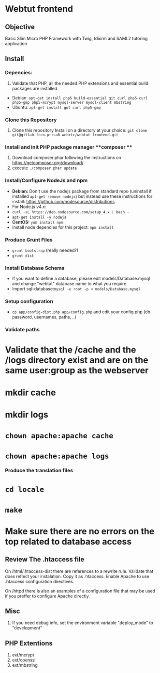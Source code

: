 # Webtut frontend

## Objective
Basic Slim Micro PHP Framework with Twig, Idiorm and SAML2 tutoring application

## Install

### Depencies: 
1. Validate that PHP, all the needed PHP extensions and essential build packages are installed 
  * Debian: `apt-get install php5 build-essential git curl php5-curl php5-gmp php5-mcrypt mysql-server mysql-client mbstring`
  * Ubuntu: `apt-get install got curl php5-gmp`

### Clone this Repository
1. Clone this repository Install on a directory at your choice:
`git clone git@gitlab.fccn.pt:sa8-webrtc/webtut-frontend.git`

### Install and init PHP package manager **composer **
1. Download composer.phar following the instructions on https://getcomposer.org/download/
1. execute `./composer.phar update`


### Install/Configure NodeJs and npm
* **Debian:** Don't use the nodejs package from standard repo (uninstall if installed `apt-get remove nodejs`) but instead use these instructions for install: https://github.com/nodesource/distributions
* For Node.js v4.x: 
 * `curl -sL https://deb.nodesource.com/setup_4.x | bash -`
 * `apt-get install -y nodejs`
* **CentOS:** `yum install npm`
* Install node depencies for this project: `npm install`

### Produce Grunt Files
* `grunt bootstrap` (really needed?)
* `grunt dist`

### Install Database Schema ###
* If you want to define a database, please edit models/Database.mysql and change "webtut" database name to what you require.
* Import sql-database:`mysql -u root -p < models/Database.mysql`

### Setup configuration ###
* `cp app/config-dist.php app/config.php` and edit your config.php (db password, usernames, paths, ..)

### Validate paths ####
# Validate that the /cache and the /logs directory exist and are on the same user:group as the webserver
# mkdir cache
# mkdir logs
# `chown apache:apache cache`
# `chown apache:apache logs`

### Produce the translation files
# `cd locale`
# `make`
# Make sure there are no errors on the top related to database access

## Review The .htaccess file

On /html/.htaccess-dist there are references to a rewrite rule. Validate that does reflect your instalation. Copy it as .htaccess. Enable Apache to use .htaccess configuration directives.

On /httpd there is also an examples of a configuration file that may be used if you preffer to configure Apache directly.

## Misc
1. If you need debug info, set the environment variable "deploy_mode" to "development"

## PHP Extentions
1. ext/mcrypt
1. ext/openssl
1. ext/mbstring

